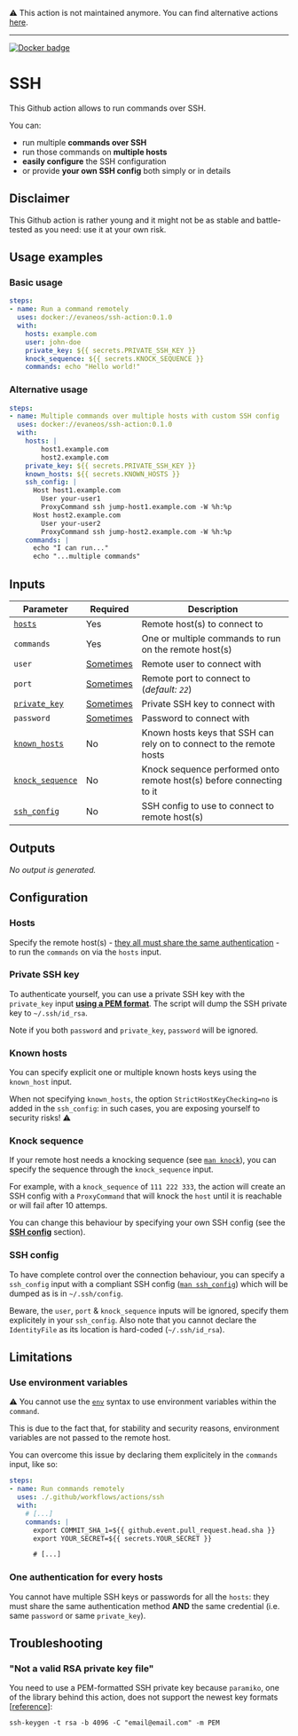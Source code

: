 :warning: This action is not maintained anymore. You can find alternative actions [here](https://github.com/marketplace?category=&query=ssh+sort%3Apopularity-desc&type=actions&verification=).

---

[![Docker badge](https://img.shields.io/badge/docker-ssh--action-blue.svg?style=flat-square&logo=docker)](https://hub.docker.com/repository/docker/evaneos/ssh-action)

# SSH

This Github action allows to run commands over SSH.

You can:
- run multiple **commands over SSH**
- run those commands on **multiple hosts**
- **easily configure** the SSH configuration
- or provide **your own SSH config** both simply or in details

## Disclaimer

This Github action is rather young and it might not be as stable and battle-tested as you need: use it at your own risk.

## Usage examples

### Basic usage

```yaml
steps:
- name: Run a command remotely
  uses: docker://evaneos/ssh-action:0.1.0
  with:
    hosts: example.com
    user: john-doe
    private_key: ${{ secrets.PRIVATE_SSH_KEY }}
    knock_sequence: ${{ secrets.KNOCK_SEQUENCE }}
    commands: echo "Hello world!"
```

### Alternative usage

```yaml
steps:
- name: Multiple commands over multiple hosts with custom SSH config
  uses: docker://evaneos/ssh-action:0.1.0
  with:
    hosts: |
        host1.example.com
        host2.example.com
    private_key: ${{ secrets.PRIVATE_SSH_KEY }}
    known_hosts: ${{ secrets.KNOWN_HOSTS }}
    ssh_config: |
      Host host1.example.com
        User your-user1
        ProxyCommand ssh jump-host1.example.com -W %h:%p
      Host host2.example.com
        User your-user2
        ProxyCommand ssh jump-host2.example.com -W %h:%p
    commands: |
      echo "I can run..."
      echo "...multiple commands"
```

## Inputs

| Parameter                           | Required                                  | Description                                                          |
|-------------------------------------|-------------------------------------------|----------------------------------------------------------------------|
| [`hosts`](#hosts)                   | Yes                                       | Remote host(s) to connect to                                         |
| `commands`                          | Yes                                       | One or multiple commands to run on the remote host(s)                |
| `user`                              | [Sometimes](#ssh-config--optional-inputs) | Remote user to connect with                                          |
| `port`                              | [Sometimes](#ssh-config--optional-inputs) | Remote port to connect to (_default: `22`_)                          |
| [`private_key`](#private-key)       | [Sometimes](#password-or-private-key)     | Private SSH key to connect with                                      |
| `password`                          | [Sometimes](password-or-private-key)      | Password to connect with                                             |
| [`known_hosts`](#known-hosts)       | No                                        | Known hosts keys that SSH can rely on to connect to the remote hosts |
| [`knock_sequence`](#knock-sequence) | No                                        | Knock sequence performed onto remote host(s) before connecting to it |
| [`ssh_config`](#ssh-config)         | No                                        | SSH config to use to connect to remote host(s)                       |

## Outputs

_No output is generated._

## Configuration

### Hosts<a name="hosts"></a>

Specify the remote host(s) - [they all must share the same authentication](#one-auth-for-all-hosts) - to run the `commands` on via the `hosts` input.

### Private SSH key<a name="private-key"></a>

To authenticate yourself, you can use a private SSH key with the `private_key` input [**using a PEM format**](#not-a-valid-rsa-private-key). The script will dump the SSH private key to `~/.ssh/id_rsa`.

Note if you both `password` and `private_key`, `password` will be ignored.<a name="password-or-private-key"></a>

### Known hosts<a name="known-hosts"></a>

You can specify explicit one or multiple known hosts keys using the `known_host` input.

When not specifying `known_hosts`, the option `StrictHostKeyChecking=no` is added in the `ssh_config`: in such cases, you are exposing yourself to security risks! ⚠️

### Knock sequence<a name="knock-sequence"></a>

If your remote host needs a knocking sequence (see [`man knock`](https://linux.die.net/man/1/knock)), you can specify the sequence through the `knock_sequence` input.

For example, with a `knock_sequence` of `111 222 333`, the action will create an SSH config with a `ProxyCommand` that will knock the `host` until it is reachable or will fail after 10 attemps.

You can change this behaviour by specifying your own SSH config (see the [**SSH config**](#ssh-config) section).

### SSH config<a name="ssh-config"></a>

To have complete control over the connection behaviour, you can specify a `ssh_config` input with a compliant SSH config ([`man ssh_config`](https://linux.die.net/man/5/ssh_config)) which will be dumped as is in `~/.ssh/config`.

Beware, the `user`, `port` & `knock_sequence` inputs will be ignored, specify them explicitely in your `ssh_config`. Also note that you cannot declare the `IdentityFile` as its location is hard-coded (`~/.ssh/id_rsa`).<a name="ssh-config--optional-inputs"></a>

## Limitations

### Use environment variables

⚠️ You cannot use the [`env`](https://help.github.com/en/actions/automating-your-workflow-with-github-actions/workflow-syntax-for-github-actions#env) syntax to use environment variables within the `command`.

This is due to the fact that, for stability and security reasons, environment variables are not passed to the remote host.

You can overcome this issue by declaring them explicitely in the `commands` input, like so:

```yaml
steps:
- name: Run commands remotely
  uses: ./.github/workflows/actions/ssh
  with:
    # [...]
    commands: |
      export COMMIT_SHA_1=${{ github.event.pull_request.head.sha }}
      export YOUR_SECRET=${{ secrets.YOUR_SECRET }}

      # [...]
```

### One authentication for every hosts<a name="one-auth-for-all-hosts"></a>

You cannot have multiple SSH keys or passwords for all the `hosts`: they must share the same authentication method **AND** the same credential (i.e. same `password` or same `private_key`).

## Troubleshooting

### "Not a valid RSA private key file"<a name="not-a-valid-rsa-private-key"></a>

You need to use a PEM-formatted SSH private key because `paramiko`, one of the library behind this action, does not support the newest key formats [[reference](https://github.com/paramiko/paramiko/issues/340#issuecomment-492448662)]:

```shell
ssh-keygen -t rsa -b 4096 -C "email@email.com" -m PEM
```
